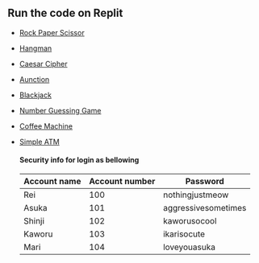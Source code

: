 
<h2>Run the code on Replit</h2>

- [Rock Paper Scissor](https://replit.com/@pakbungdesu/cpp-rock-paper-scissor?v=1)
- [Hangman](https://replit.com/@pakbungdesu/cpp-hangman?v=1)
- [Caesar Cipher](https://replit.com/@pakbungdesu/cpp-caesar-cipher?v=1)
- [Aunction](https://replit.com/@pakbungdesu/cpp-aunction?v=1)
- [Blackjack](https://replit.com/@pakbungdesu/cpp-blackjack?v=1)
- [Number Guessing Game](https://replit.com/@pakbungdesu/cpp-guess-the-number?v=1#main.cpp)
- [Coffee Machine](https://replit.com/@pakbungdesu/cpp-coffee-machine?v=1)
- [Simple ATM](https://replit.com/@pakbungdesu/cpp-atm-oop?v=1)

  <h4>Security info for login as bellowing</h4>
  
  | Account name | Account number | Password |
  |--------------|----------------|----------|
  |Rei|100|nothingjustmeow|
  |Asuka|101|aggressivesometimes|
  |Shinji|102|kaworusocool|
  |Kaworu|103|ikarisocute|
  |Mari|104|loveyouasuka|
   
